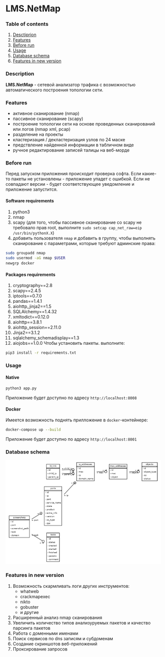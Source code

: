 # **LMS.NetMap**

### Table of contents
1. [Desctiprion](#description)
1. [Features](#features)
1. [Before run](#before-run)
1. [Usage](#usage)
1. [Database schema](#database-schema)
1. [Features in new version](#features-in-new-version)

### Description
**LMS.NetMap** - сетевой анализатор трафика с возможностью автоматического построения топологии сети. 

### Features
- активное сканирование (nmap)
- пассивное сканирование (scapy)
- построение  топологии сети на основе проведенных сканирований или логов (nmap xml, pcap)
- разделение на проекты
- кластеризация / декластеризация узлов по 24 маске
- предствление найденной информации в табличном виде
- ручное редактирование записей талицы на веб-морде

### Before run
Перед запуском приложения происходит проверка софта. Если какие-то пакеты не установлены - приложение упадет с ошибкой. Если не совпадают версии - будет соответствующее уведомление и приложение запустится.
#### Software requirements
1. python3
1. nmap
1. scapy (для того, чтобы пассивное сканирование со scapy не требовало прав root, выполните `sudo setcap cap_net_raw=eip /usr/bin/pythonX.X`)
1. добавить пользователя `nmap` и добавить в группу, чтобы выполнять сканирование с параметрами, которые требуют админские права:
``` bash
sudo groupadd nmap
sudo usermod -aG nmap $USER
newgrp docker
```
#### Packages requirements
1. cryptography==2.8
1. scapy==2.4.5
1. iptools==0.7.0
1. pandas==1.4.1
1. aiohttp_jinja2==1.5
1. SQLAlchemy==1.4.32
1. xmltodict==0.12.0
1. aiohttp==3.8.1
1. aiohttp_session==2.11.0
1. Jinja2==3.1.2
1. sqlalchemy_schemadisplay==1.3
1. aiojobs==1.0.0
Чтобы установить пакеты. выполните: 
``` bash
pip3 install -r requirements.txt
```

### Usage
#### Native
```bash 
python3 app.py
```
Приложение будет доступно по адресу `http://localhost:8008`
#### Docker
Имеется возможность поднять прилложение в `docker`-контейнере:
``` bash
docker-compose up --build
```
Приложение будет доступно по адресу `http://localhost:8001`

### Database schema
![schema](docs/db_schema_full.png)

### Features in new version
1. Возможность скармливать логи других инструментов:
    - whatweb
    - crackmapexec
    - nikto
    - gobuster
    - и другие
1. Расширенный анализ nmap сканирования
1. Увеличить количество типов анализуруемых пакетов и качество парсинга пакетов
1. Работа с доменными именами
1. Поиск сервисов по dns записям и субдоменам
1. Создание скриншотов веб-приложений
1. Проксирование запросов
